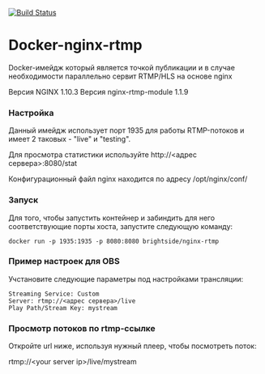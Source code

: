 [![Build Status](https://travis-ci.org/Brightside56/Docker-nginx-rtmp.svg?branch=master)](https://travis-ci.org/Brightside56/Docker-nginx-rtmp)

# Docker-nginx-rtmp
Docker-имейдж который является точкой публикации и в случае необходимости параллельно сервит RTMP/HLS на основе nginx

Версия NGINX 1.10.3
Версия nginx-rtmp-module 1.1.9

### Настройка
Данный имейдж использует порт 1935 для работы RTMP-потоков и имеет 2 таковых - "live" и "testing".

Для просмотра статистики используйте http://<адрес сервера>:8080/stat

Конфигурационный файл nginx находится по адресу /opt/nginx/conf/

### Запуск

Для того, чтобы запустить контейнер и забиндить для него соответствующие порты хоста, запустите следующую команду:
```
docker run -p 1935:1935 -p 8080:8080 brightside/nginx-rtmp
```

### Пример  настроек для OBS
Учстановите следующие параметры под настройками трансляции:
```
Streaming Service: Custom
Server: rtmp://<адрес сервера>/live
Play Path/Stream Key: mystream
```

### Просмотр потоков по rtmp-ссылке

Откройте url ниже, используя нужный плеер, чтобы посмотреть поток:

rtmp://&lt;your server ip&gt;/live/mystream

